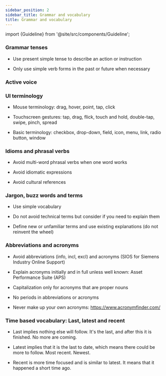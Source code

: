 ```yaml
---
sidebar_position: 2
sidebar_title: Grammar and vocabulary
title: Grammar and vocabulary
---
```


import {Guideline} from '@site/src/components/Guideline';

### Grammar tenses

- Use present simple tense to describe an action or instruction

- Only use simple verb forms in the past or future when necessary

<div class="d-flex flex-wrap">

<span class="m-2">
<Guideline do label='click, browse, upload'></Guideline>
<Guideline do={false} label='clicking, being clicked, was clicking'></Guideline>
</span>

<span class="m-2">
<Guideline do label='file loads, file loaded'></Guideline>
<Guideline do={false} label='file is going to be loaded, file has been loaded'></Guideline>
</span>

</div>

### Active voice

<div class="d-flex flex-wrap">

<span class="m-2">
<Guideline do label='Configuration file opens.'></Guideline>
<Guideline do={false} label='The configuration file is opened.'></Guideline>
</span>

<span class="m-2">
<Guideline do label='Admin provides read-only access.'></Guideline>
<Guideline do={false} label='Read-only access is provided by Admin.'></Guideline>
</span>

<span class="m-2">
<Guideline do label='Measure performance.'></Guideline>
<Guideline do={false} label='Performance is measured.'></Guideline>
</span>

<span class="m-2">
<Guideline do label='Click submit.'></Guideline>
<Guideline do={false} label='Submit is clicked by user.'></Guideline>
</span>

<span class="m-2">
<Guideline do label='Calculate the data.'></Guideline>
<Guideline do={false} label='The data is calculated by application.'></Guideline>
</span>

</div>

### UI terminology

- Mouse terminology: drag, hover, point, tap, click

- Touchscreen gestures: tap, drag, flick, touch and hold, double-tap, swipe, pinch, spread

- Basic terminology: checkbox, drop-down, field, icon, menu, link, radio button, window

<div class="d-flex flex-wrap">

<span class="m-2">
<Guideline do label='click'></Guideline>
<Guideline do={false} label='press'></Guideline>
</span>

<span class="m-2">
<Guideline do label='hover'></Guideline>
<Guideline do={false} label='mouse over'></Guideline>
</span>

</div>

### Idioms and phrasal verbs

- Avoid multi-word phrasal verbs when one word works

- Avoid idiomatic expressions

- Avoid cultural references

<div class="d-flex flex-wrap">

<span class="m-2">
<Guideline do label='remove'></Guideline>
<Guideline do={false} label='get rid of'></Guideline>
</span>

<span class="m-2">
<Guideline do label='calculate'></Guideline>
<Guideline do={false} label='add up'></Guideline>
</span>

<span class="m-2">
<Guideline do label='continue'></Guideline>
<Guideline do={false} label='carry on'></Guideline>
</span>

<span class="m-2">
<Guideline do label='mobile device'></Guideline>
<Guideline do={false} label='Apple, Android, iOS, smartphone'></Guideline>
</span>

</div>

### Jargon, buzz words and terms

- Use simple vocabulary

- Do not avoid technical terms but consider if you need to explain them

- Define new or unfamiliar terms and use existing explanations (do not reinvent the wheel)

### Abbreviations and acronyms

- Avoid abbreviations (info, incl, excl) and acronyms (SIOS for Siemens Industry Online Support)

- Explain acronyms initially and in full unless well known: Asset Performance Suite (APS)

- Capitalization only for acronyms that are proper nouns

- No periods in abbreviations or acronyms

- Never make up your own acronyms: https://www.acronymfinder.com/

<div class="d-flex flex-wrap">

<span class="m-2">
<Guideline do label='light emitting diodes (LEDs)'></Guideline>
<Guideline do={false} label='Light Emitting Diodes (LEDS)'></Guideline>
</span>

<span class="m-2">
<Guideline do label='APS'></Guideline>
<Guideline do={false} label='A.P.S.'></Guideline>
</span>

<span class="m-2">
<Guideline do label='EU'></Guideline>
<Guideline do={false} label='E.U.'></Guideline>
</span>

<span class="m-2">
<Guideline do label='I/O component, I/O list, I/O module '></Guideline>
<Guideline do={false} label='IO component, i/o list, I-O module'></Guideline>
</span>

</div>

### Time based vocabulary: Last, latest and recent

- Last implies nothing else will follow. It's the last, and after this it is finished. No more are coming.

- Latest implies that it is the last to date, which means there could be more to follow. Most recent. Newest.

- Recent is more time focused and is similar to latest. It means that it happened a short time ago.

<div class="d-flex flex-wrap">

<span class="m-2">
<Guideline do label='Latest update'></Guideline>
<Guideline do={false} label='Last update'></Guideline>
</span>

<span class="m-2">
<Guideline do label='Latest summary'></Guideline>
<Guideline do={false} label='Last summary'></Guideline>
</span>

<span class="m-2">
<Guideline do label='Recent events'></Guideline>
<Guideline do={false} label='Last events'></Guideline>
</span>

</div>
